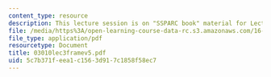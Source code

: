 ```yaml
---
content_type: resource
description: This lecture session is on "SSPARC book" material for Lecture 3.
file: /media/https%3A/open-learning-course-data-rc.s3.amazonaws.com/16-892j-space-system-architecture-and-design-fall-2004/5c7b371feea1c1563d917c1858f58ec7_03010lec3framev5.pdf
file_type: application/pdf
resourcetype: Document
title: 03010lec3framev5.pdf
uid: 5c7b371f-eea1-c156-3d91-7c1858f58ec7
---
```

